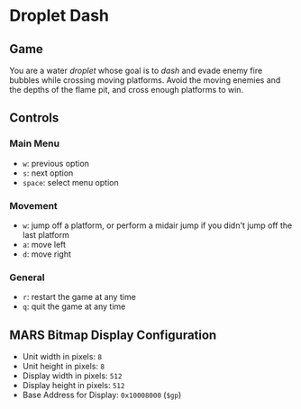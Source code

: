 # Droplet Dash

## Game

You are a water _droplet_ whose goal is to _dash_ and evade enemy fire bubbles while crossing moving platforms. Avoid
the moving enemies and the depths of the flame pit, and cross enough platforms to win.

## Controls

### Main Menu

- `w`: previous option
- `s`: next option
- `space`: select menu option

### Movement

- `w`: jump off a platform, or perform a midair jump if you didn't jump off the last platform
- `a`: move left
- `d`: move right

### General

- `r`: restart the game at any time
- `q`: quit the game at any time

## MARS Bitmap Display Configuration

- Unit width in pixels: `8`
- Unit height in pixels: `8`
- Display width in pixels: `512`
- Display height in pixels: `512`
- Base Address for Display: `0x10008000` (`$gp`)
